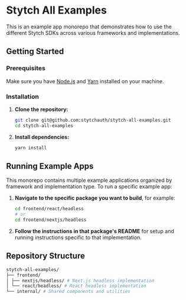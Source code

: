 # Stytch All Examples

This is an example app monorepo that demonstrates how to use the different Stytch SDKs across various frameworks and implementations.

## Getting Started

### Prerequisites

Make sure you have [Node.js](https://nodejs.org/) and [Yarn](https://yarnpkg.com/) installed on your machine.

### Installation

1. **Clone the repository:**

   ```bash
   git clone git@github.com:stytchauth/stytch-all-examples.git
   cd stytch-all-examples
   ```

2. **Install dependencies:**
   ```bash
   yarn install
   ```

## Running Example Apps

This monorepo contains multiple example applications organized by framework and implementation type. To run a specific example app:

1. **Navigate to the specific package you want to build**, for example:

   ```bash
   cd frontend/react/headless
   # or
   cd frontend/nextjs/headless
   ```

2. **Follow the instructions in that package's README** for setup and running instructions specific to that implementation.

## Repository Structure

```bash
stytch-all-examples/
├── frontend/
│ ├── nextjs/headless/ # Next.js headless implementation
│ └── react/headless/ # React headless implementation
└── internal/ # Shared components and utilities
```
